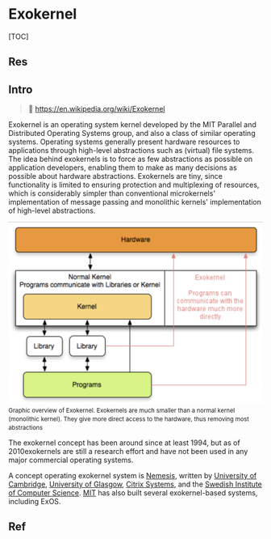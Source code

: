 # Exokernel

[TOC]



## Res


## Intro
> 🔗 https://en.wikipedia.org/wiki/Exokernel

Exokernel is an operating system kernel developed by the MIT Parallel and Distributed Operating Systems group, and also a class of similar operating systems.
Operating systems generally present hardware resources to applications through high-level abstractions such as (virtual) file systems. The idea behind exokernels is to force as few abstractions as possible on application developers, enabling them to make as many decisions as possible about hardware abstractions. Exokernels are tiny, since functionality is limited to ensuring protection and multiplexing of resources, which is considerably simpler than conventional microkernels' implementation of message passing and monolithic kernels' implementation of high-level abstractions.

![](../../../../../../Assets/Pics/Screenshot%202024-02-20%20at%2010.05.28AM.png)
<small>Graphic overview of Exokernel. Exokernels are much smaller than a normal kernel (monolithic kernel). They give more direct access to the hardware, thus removing most abstractions</small>

The exokernel concept has been around since at least 1994, but as of 2010exokernels are still a research effort and have not been used in any major commercial operating systems.

A concept operating exokernel system is [Nemesis](https://en.wikipedia.org/wiki/Nemesis_(operating_system) "Nemesis (operating system)"), written by [University of Cambridge](https://en.wikipedia.org/wiki/University_of_Cambridge "University of Cambridge"), [University of Glasgow](https://en.wikipedia.org/wiki/University_of_Glasgow "University of Glasgow"), [Citrix Systems](https://en.wikipedia.org/wiki/Citrix_Systems "Citrix Systems"), and the [Swedish Institute of Computer Science](https://en.wikipedia.org/wiki/Swedish_Institute_of_Computer_Science "Swedish Institute of Computer Science"). [MIT](https://en.wikipedia.org/wiki/Massachusetts_Institute_of_Technology "Massachusetts Institute of Technology") has also built several exokernel-based systems, including ExOS.



## Ref

